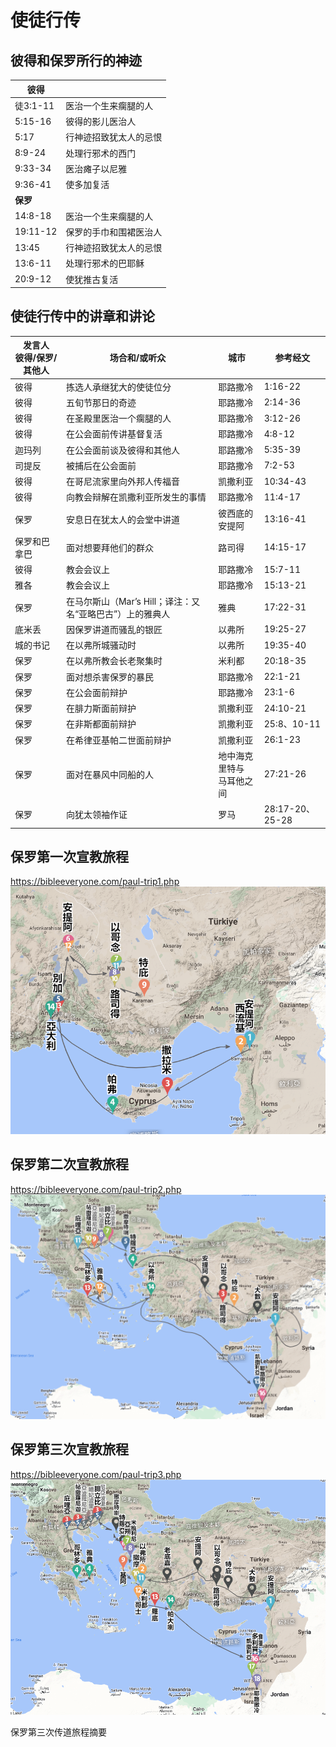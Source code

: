 # 使徒行传






## 彼得和保罗所行的神迹

| **彼得**   |  |
| -------- | -------- |
| 徒3:1-11  | 医治一个生来瘸腿的人 |
| 5:15-16  | 彼得的影儿医治人 |
| 5:17     | 行神迹招致犹太人的忌恨 |
| 8:9-24   | 处理行邪术的西门 |
| 9:33-34  | 医治瘫子以尼雅 |
| 9:36-41  | 使多加复活 |
| **保罗**   |  |
| 14:8-18  | 医治一个生来瘸腿的人 |
| 19:11-12 | 保罗的手巾和围裙医治人 |
| 13:45    | 行神迹招致犹太人的忌恨 |
| 13:6-11  | 处理行邪术的巴耶稣 |
| 20:9-12  | 使犹推古复活 |

## 使徒行传中的讲章和讲论

| **发言人<br>彼得/保罗/其他人** | **场合和/或听众**                        | **城市**           | **参考经文**       |
| -------------------- | ---------------------------------- | ---------------- | -------------- |
| 彼得                   | 拣选人承继犹大的使徒位分                       | 耶路撒冷             | 1:16-22        |
| 彼得                   | 五旬节那日的奇迹                           | 耶路撒冷             | 2:14-36        |
| 彼得                   | 在圣殿里医治一个瘸腿的人                       | 耶路撒冷             | 3:12-26        |
| 彼得                   | 在公会面前传讲基督复活                        | 耶路撒冷             | 4:8-12         |
| 迦玛列                  | 在公会面前谈及彼得和其他人                      | 耶路撒冷             | 5:35-39        |
| 司提反                  | 被捕后在公会面前                           | 耶路撒冷             | 7:2-53         |
| 彼得                   | 在哥尼流家里向外邦人传福音                      | 凯撒利亚             | 10:34-43       |
| 彼得                   | 向教会辩解在凯撒利亚所发生的事情                   | 耶路撒冷             | 11:4-17        |
| 保罗                   | 安息日在犹太人的会堂中讲道                      | 彼西底的安提阿          | 13:16-41       |
| 保罗和巴拿巴               | 面对想要拜他们的群众                         | 路司得              | 14:15-17       |
| 彼得                   | 教会会议上                              | 耶路撒冷             | 15:7-11        |
| 雅各                   | 教会会议上                              | 耶路撒冷             | 15:13-21       |
| 保罗                   | 在马尔斯山（Mar’s Hill；译注：又名“亚略巴古”）上的雅典人 | 雅典               | 17:22-31       |
| 底米丢                  | 因保罗讲道而骚乱的银匠                        | 以弗所              | 19:25-27       |
| 城的书记                 | 在以弗所城骚动时                           | 以弗所              | 19:35-40       |
| 保罗                   | 在以弗所教会长老聚集时                        | 米利都              | 20:18-35       |
| 保罗                   | 面对想杀害保罗的暴民                         | 耶路撒冷             | 22:1-21        |
| 保罗                   | 在公会面前辩护                            | 耶路撒冷             | 23:1-6         |
| 保罗                   | 在腓力斯面前辩护                           | 凯撒利亚             | 24:10-21       |
| 保罗                   | 在非斯都面前辩护                           | 凯撒利亚             | 25:8、10-11     |
| 保罗                   | 在希律亚基帕二世面前辩护                       | 凯撒利亚             | 26:1-23        |
| 保罗                   | 面对在暴风中同船的人                         | 地中海克里特与<br>马耳他之间 | 27:21-26       |
| 保罗                   | 向犹太领袖作证                            | 罗马               | 28:17-20、25-28 |


## 保罗第一次宣教旅程
<https://bibleeveryone.com/paul-trip1.php>
![Img](./FILES/使徒行传.md/img-20240418105856.png)

## 保罗第二次宣教旅程
<https://bibleeveryone.com/paul-trip2.php>
![Img](./FILES/使徒行传.md/img-20240418105936.png)

## 保罗第三次宣教旅程
<https://bibleeveryone.com/paul-trip3.php>
![Img](./FILES/使徒行传.md/img-20240418110008.png)

保罗第三次传道旅程摘要

